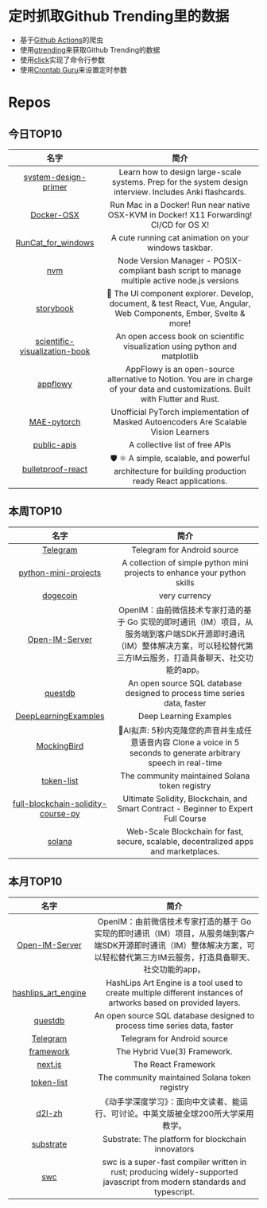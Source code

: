 # 定时抓取Github Trending里的数据
* 基于[Github Actions](https://docs.github.com/en/actions)的爬虫
* 使用[gtrending](https://github.com/hedythedev/gtrending)来获取Github Trending的数据
* 使用[click](https://github.com/pallets/click)实现了命令行参数
* 使用[Crontab Guru](https://crontab.guru/)来设置定时参数

# Repos
## 今日TOP10 
<!-- START OF DAILY_TOP10_REPOS -->
| 名字 | 简介 |
| :----: | :----: |
| [system-design-primer](https://github.com/donnemartin/system-design-primer) | Learn how to design large-scale systems. Prep for the system design interview. Includes Anki flashcards. |
| [Docker-OSX](https://github.com/sickcodes/Docker-OSX) | Run Mac in a Docker! Run near native OSX-KVM in Docker! X11 Forwarding! CI/CD for OS X! |
| [RunCat_for_windows](https://github.com/Kyome22/RunCat_for_windows) | A cute running cat animation on your windows taskbar. |
| [nvm](https://github.com/nvm-sh/nvm) | Node Version Manager - POSIX-compliant bash script to manage multiple active node.js versions |
| [storybook](https://github.com/storybookjs/storybook) | 📓 The UI component explorer. Develop, document, & test React, Vue, Angular, Web Components, Ember, Svelte & more! |
| [scientific-visualization-book](https://github.com/rougier/scientific-visualization-book) | An open access book on scientific visualization using python and matplotlib |
| [appflowy](https://github.com/AppFlowy-IO/appflowy) | AppFlowy is an open-source alternative to Notion. You are in charge of your data and customizations. Built with Flutter and Rust. |
| [MAE-pytorch](https://github.com/pengzhiliang/MAE-pytorch) | Unofficial PyTorch implementation of Masked Autoencoders Are Scalable Vision Learners |
| [public-apis](https://github.com/public-apis/public-apis) | A collective list of free APIs |
| [bulletproof-react](https://github.com/alan2207/bulletproof-react) | 🛡️ ⚛️ A simple, scalable, and powerful architecture for building production ready React applications. |
<!-- END OF DAILY_TOP10_REPOS -->

## 本周TOP10
<!-- START OF WEEKLY_TOP10_REPOS -->
| 名字 | 简介 |
| :----: | :----: |
| [Telegram](https://github.com/DrKLO/Telegram) | Telegram for Android source |
| [python-mini-projects](https://github.com/Python-World/python-mini-projects) | A collection of simple python mini projects to enhance your python skills |
| [dogecoin](https://github.com/dogecoin/dogecoin) | very currency |
| [Open-IM-Server](https://github.com/OpenIMSDK/Open-IM-Server) | OpenIM：由前微信技术专家打造的基于 Go 实现的即时通讯（IM）项目，从服务端到客户端SDK开源即时通讯（IM）整体解决方案，可以轻松替代第三方IM云服务，打造具备聊天、社交功能的app。 |
| [questdb](https://github.com/questdb/questdb) | An open source SQL database designed to process time series data, faster |
| [DeepLearningExamples](https://github.com/NVIDIA/DeepLearningExamples) | Deep Learning Examples |
| [MockingBird](https://github.com/babysor/MockingBird) | 🚀AI拟声: 5秒内克隆您的声音并生成任意语音内容 Clone a voice in 5 seconds to generate arbitrary speech in real-time |
| [token-list](https://github.com/solana-labs/token-list) | The community maintained Solana token registry |
| [full-blockchain-solidity-course-py](https://github.com/smartcontractkit/full-blockchain-solidity-course-py) | Ultimate Solidity, Blockchain, and Smart Contract - Beginner to Expert Full Course | Python Edition |
| [solana](https://github.com/solana-labs/solana) | Web-Scale Blockchain for fast, secure, scalable, decentralized apps and marketplaces. |
<!-- END OF WEEKLY_TOP10_REPOS -->

## 本月TOP10
<!-- START OF MONTHLY_TOP10_REPOS -->
| 名字 | 简介 |
| :----: | :----: |
| [Open-IM-Server](https://github.com/OpenIMSDK/Open-IM-Server) | OpenIM：由前微信技术专家打造的基于 Go 实现的即时通讯（IM）项目，从服务端到客户端SDK开源即时通讯（IM）整体解决方案，可以轻松替代第三方IM云服务，打造具备聊天、社交功能的app。 |
| [hashlips_art_engine](https://github.com/HashLips/hashlips_art_engine) | HashLips Art Engine is a tool used to create multiple different instances of artworks based on provided layers. |
| [questdb](https://github.com/questdb/questdb) | An open source SQL database designed to process time series data, faster |
| [Telegram](https://github.com/DrKLO/Telegram) | Telegram for Android source |
| [framework](https://github.com/nuxt/framework) | The Hybrid Vue(3) Framework. |
| [next.js](https://github.com/vercel/next.js) | The React Framework |
| [token-list](https://github.com/solana-labs/token-list) | The community maintained Solana token registry |
| [d2l-zh](https://github.com/d2l-ai/d2l-zh) | 《动手学深度学习》：面向中文读者、能运行、可讨论。中英文版被全球200所大学采用教学。 |
| [substrate](https://github.com/paritytech/substrate) | Substrate: The platform for blockchain innovators |
| [swc](https://github.com/swc-project/swc) | swc is a super-fast compiler written in rust; producing widely-supported javascript from modern standards and typescript. |
<!-- END OF MONTHLY_TOP10_REPOS -->
